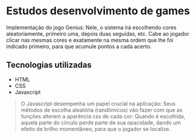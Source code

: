 # Estudos desenvolvimento de games
Implementação do jogo Genius: Nele, o sistema irá escolhendo cores aleatoriamente, primeiro uma, depois duas seguidas, etc. Cabe ao jogador clicar nas mesmas cores e exatamente na mesma ordem que lhe foi indicado primeiro, para que acumule pontos a cada acerto. 


## Tecnologias utilizadas

- HTML 
-  CSS 
- Javascript



> O Javascript desempenha um papel crucial na aplicação: Seus métodos de escolha aleatória (randômicos) vão fazer com que as funções alterem a aparência css de cada cor: Quando é escolhida, aquela parte do círculo perde parte de sua opacidade, dando um efeito de brilho momentâneo, para que o jogador se localize. 
